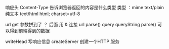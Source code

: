 响应头
Content-Type  告诉浏览器返回的内容是什么类型
类型 ：mime text/plain 纯文本     text/html html;   charset=utf-8

url
 get 参数拼到了 ？ 后面  用 & 连接
 url parse()  query
 queryString parse() 可以得到前端得到的数据

writeHead 写响应信息
createServer 创建一个HTTP 服务